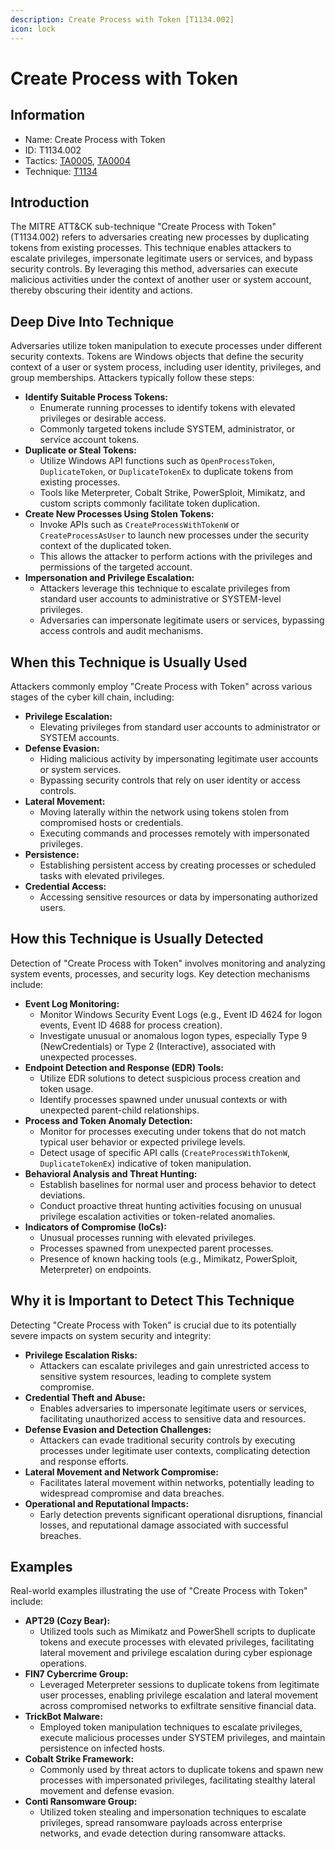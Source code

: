 ```yaml
---
description: Create Process with Token [T1134.002]
icon: lock
---
```


# Create Process with Token

## Information

- Name: Create Process with Token
- ID: T1134.002
- Tactics: [TA0005](../TA0005/TA0005.md), [TA0004](../TA0004/TA0004.md)
- Technique: [T1134](T1134.md)

## Introduction

The MITRE ATT\&CK sub-technique "Create Process with Token" (T1134.002) refers to adversaries creating new processes by duplicating tokens from existing processes. This technique enables attackers to escalate privileges, impersonate legitimate users or services, and bypass security controls. By leveraging this method, adversaries can execute malicious activities under the context of another user or system account, thereby obscuring their identity and actions.

## Deep Dive Into Technique

Adversaries utilize token manipulation to execute processes under different security contexts. Tokens are Windows objects that define the security context of a user or system process, including user identity, privileges, and group memberships. Attackers typically follow these steps:

- **Identify Suitable Process Tokens:**
  - Enumerate running processes to identify tokens with elevated privileges or desirable access.
  - Commonly targeted tokens include SYSTEM, administrator, or service account tokens.
- **Duplicate or Steal Tokens:**
  - Utilize Windows API functions such as `OpenProcessToken`, `DuplicateToken`, or `DuplicateTokenEx` to duplicate tokens from existing processes.
  - Tools like Meterpreter, Cobalt Strike, PowerSploit, Mimikatz, and custom scripts commonly facilitate token duplication.
- **Create New Processes Using Stolen Tokens:**
  - Invoke APIs such as `CreateProcessWithTokenW` or `CreateProcessAsUser` to launch new processes under the security context of the duplicated token.
  - This allows the attacker to perform actions with the privileges and permissions of the targeted account.
- **Impersonation and Privilege Escalation:**
  - Attackers leverage this technique to escalate privileges from standard user accounts to administrative or SYSTEM-level privileges.
  - Adversaries can impersonate legitimate users or services, bypassing access controls and audit mechanisms.

## When this Technique is Usually Used

Attackers commonly employ "Create Process with Token" across various stages of the cyber kill chain, including:

- **Privilege Escalation:**
  - Elevating privileges from standard user accounts to administrator or SYSTEM accounts.
- **Defense Evasion:**
  - Hiding malicious activity by impersonating legitimate user accounts or system services.
  - Bypassing security controls that rely on user identity or access controls.
- **Lateral Movement:**
  - Moving laterally within the network using tokens stolen from compromised hosts or credentials.
  - Executing commands and processes remotely with impersonated privileges.
- **Persistence:**
  - Establishing persistent access by creating processes or scheduled tasks with elevated privileges.
- **Credential Access:**
  - Accessing sensitive resources or data by impersonating authorized users.

## How this Technique is Usually Detected

Detection of "Create Process with Token" involves monitoring and analyzing system events, processes, and security logs. Key detection mechanisms include:

- **Event Log Monitoring:**
  - Monitor Windows Security Event Logs (e.g., Event ID 4624 for logon events, Event ID 4688 for process creation).
  - Investigate unusual or anomalous logon types, especially Type 9 (NewCredentials) or Type 2 (Interactive), associated with unexpected processes.
- **Endpoint Detection and Response (EDR) Tools:**
  - Utilize EDR solutions to detect suspicious process creation and token usage.
  - Identify processes spawned under unusual contexts or with unexpected parent-child relationships.
- **Process and Token Anomaly Detection:**
  - Monitor for processes executing under tokens that do not match typical user behavior or expected privilege levels.
  - Detect usage of specific API calls (`CreateProcessWithTokenW`, `DuplicateTokenEx`) indicative of token manipulation.
- **Behavioral Analysis and Threat Hunting:**
  - Establish baselines for normal user and process behavior to detect deviations.
  - Conduct proactive threat hunting activities focusing on unusual privilege escalation activities or token-related anomalies.
- **Indicators of Compromise (IoCs):**
  - Unusual processes running with elevated privileges.
  - Processes spawned from unexpected parent processes.
  - Presence of known hacking tools (e.g., Mimikatz, PowerSploit, Meterpreter) on endpoints.

## Why it is Important to Detect This Technique

Detecting "Create Process with Token" is crucial due to its potentially severe impacts on system security and integrity:

- **Privilege Escalation Risks:**
  - Attackers can escalate privileges and gain unrestricted access to sensitive system resources, leading to complete system compromise.
- **Credential Theft and Abuse:**
  - Enables adversaries to impersonate legitimate users or services, facilitating unauthorized access to sensitive data and resources.
- **Defense Evasion and Detection Challenges:**
  - Attackers can evade traditional security controls by executing processes under legitimate user contexts, complicating detection and response efforts.
- **Lateral Movement and Network Compromise:**
  - Facilitates lateral movement within networks, potentially leading to widespread compromise and data breaches.
- **Operational and Reputational Impacts:**
  - Early detection prevents significant operational disruptions, financial losses, and reputational damage associated with successful breaches.

## Examples

Real-world examples illustrating the use of "Create Process with Token" include:

- **APT29 (Cozy Bear):**
  - Utilized tools such as Mimikatz and PowerShell scripts to duplicate tokens and execute processes with elevated privileges, facilitating lateral movement and privilege escalation during cyber espionage operations.
- **FIN7 Cybercrime Group:**
  - Leveraged Meterpreter sessions to duplicate tokens from legitimate user processes, enabling privilege escalation and lateral movement across compromised networks to exfiltrate sensitive financial data.
- **TrickBot Malware:**
  - Employed token manipulation techniques to escalate privileges, execute malicious processes under SYSTEM privileges, and maintain persistence on infected hosts.
- **Cobalt Strike Framework:**
  - Commonly used by threat actors to duplicate tokens and spawn new processes with impersonated privileges, facilitating stealthy lateral movement and defense evasion.
- **Conti Ransomware Group:**
  - Utilized token stealing and impersonation techniques to escalate privileges, spread ransomware payloads across enterprise networks, and evade detection during ransomware attacks.
